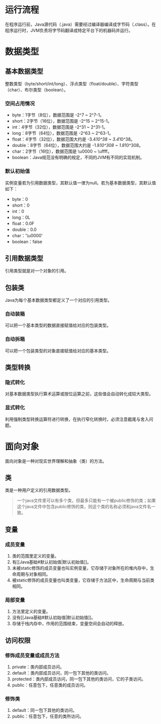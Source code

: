 
# 运行流程

在程序运行前，Java源代码（.java）需要经过编译器编译成字节码（.class）。在程序运行时，JVM负责将字节码翻译成特定平台下的机器码并运行。

# 数据类型

## 基本数据类型

整数类型（byte/short/int/long）、浮点类型（float/double）、字符类型（char）、布尔类型（boolean）。

### 空间占用情况

-   byte：1字节（8位），数据范围是 -2^7 ~ 2^7-1。
-   short：2字节（16位），数据范围是 -2^15 ~ 2^15-1。
-   int：4字节（32位），数据范围是 -2^31 ~ 2^31-1。
-   long：8字节（64位），数据范围是 -2^63 ~ 2^63-1。
-   float：4字节（32位），数据范围大约是 -3.4*10^38 ~ 3.4*10^38。 
-   double：8字节（64位），数据范围大约是 -1.8*10^308 ~ 1.8*10^308。 
-   char：2字节（16位），数据范围是 \u0000 ~ \uffff。
-   boolean：Java规范没有明确的规定，不同的JVM有不同的实现机制。

### 默认初始值

实例变量若为引用数据类型，其默认值一律为null。若为基本数据类型，其默认值如下：

-   byte：0
-   short：0
-   int：0
-   long：0L
-   float：0.0F
-   double：0.0
-   char：'\u0000'
-   boolean：false

## 引用数据类型

引用类型就是对一个对象的引用。

## 包装类

Java为每个基本数据类型都定义了一个对应的引用类型。

### 自动装箱

可以把一个基本类型的数据直接赋值给对应的包装类型。

### 自动拆箱

可以把一个包装类型的对象直接赋值给对应的基本类型。

## 类型转换

### 隐式转化

对基本数据类型执行算术运算或按位运算之前，这些值会自动转化成较大类型。

### 显式转化

利用强制类型转换运算符进行转换，在执行窄化转换时，必须注意截尾与舍入问题。

# 面向对象

面向对象是一种对现实世界理解和抽象（类）的方法。

## 类

类是一种用户定义的引用数据类型。

>一个java文件里可以有多个类，但最多只能有一个被public修饰的类；如果这个java文件中包含public修饰的类，则这个类的名称必须和java文件名一致。

## 变量

### 成员变量

1. 类的范围里定义的变量。
2. 有[[Java基础#默认初始值|默认初始值]]。
3.  未被static修饰的成员变量也叫实例变量，它存储于对象所在的堆内存中，生命周期与对象相同。
4.  被static修饰的成员变量也叫类变量，它存储于方法区中，生命周期与当前类相同。

### 局部变量

1. 方法里定义的变量。
2. 没有[[Java基础#默认初始值|默认初始值]]。
3. 存储于栈内存中，作用的范围结束，变量空间会自动的释放。

## 访问权限

### 修饰成员变量或成员方法

1. private：类内部成员访问。
2. default：类内部成员访问，同一包下其他的类访问。
3. protected：类内部成员访问，同一包下其他的类访问，它的子类访问。
4. public：任意包下，任意类的成员访问。

### 修饰类

1. default：同一包下其他的类访问。
2. public：任意包下，任意的类所访问。


